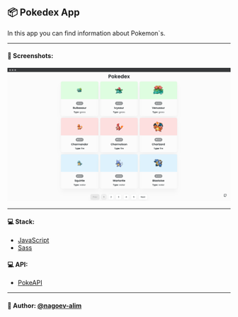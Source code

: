 ## 📦 Pokedex App

In this app you can find information about Pokemon`s.

---
#### 🌄 Screenshots:
![App Screenshot](assets/images/preview.png)

-----

#### 💻 Stack:

- [JavaScript](https://learn.javascript.ru/)
- [Sass](https://sass-lang.com/)

#### 💻 API:
- [PokeAPI](https://pokeapi.co/)

-----
#### 🙌 Author: [@nagoev-alim](https://github.com/nagoev-alim)

